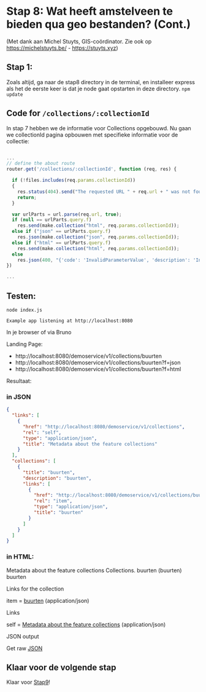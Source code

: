 # Stap 8: Wat heeft amstelveen te bieden qua geo bestanden? (Cont.)



(Met dank aan Michel Stuyts, GIS-coördinator. Zie ook op https://michelstuyts.be/ - https://stuyts.xyz)

## Stap 1:
Zoals altijd, ga naar de stap8 directory in de terminal, en installeer express als het de eerste keer is dat je node gaat opstarten in deze directory. `npm update`

## Code for `/collections/:collectionId`

In stap 7 hebben we de informatie voor Collections opgebouwd. Nu gaan we collectionId pagina opbouwen met specifieke informatie voor de collectie:

```javascript

...
// define the about route
router.get('/collections/:collectionId', function (req, res) {

  if (!files.includes(req.params.collectionId))
  {
    res.status(404).send("The requested URL " + req.url + " was not found on this server");
    return;
  }

  var urlParts = url.parse(req.url, true);
  if (null == urlParts.query.f) 
    res.send(make.collection("html", req.params.collectionId));
  else if ("json" == urlParts.query.f) 
    res.json(make.collection("json", req.params.collectionId));
  else if ("html" == urlParts.query.f)
    res.send(make.collection("html", req.params.collectionId));
  else
    res.json(400, "{'code': 'InvalidParameterValue', 'description': 'Invalid format'}") 
})

...

```

## Testen:
```
node index.js
```

`Example app listening at http://localhost:8080`

In je browser of via Bruno

Landing Page:
- http://localhost:8080/demoservice/v1/collections/buurten
- http://localhost:8080/demoservice/v1/collections/buurten?f=json
- http://localhost:8080/demoservice/v1/collections/buurten?f=html

Resultaat:

### in JSON
```json
{
  "links": [
    {
      "href": "http://localhost:8080/demoservice/v1/collections",
      "rel": "self",
      "type": "application/json",
      "title": "Metadata about the feature collections"
    }
  ],
  "collections": [
    {
      "title": "buurten",
      "description": "buurten",
      "links": [
        {
          "href": "http://localhost:8080/demoservice/v1/collections/buurten/items",
          "rel": "item",
          "type": "application/json",
          "title": "buurten"
        }
      ]
    }
  ]
}
```

### in HTML:

Metadata about the feature collections
Collections.
buurten (buurten)
buurten

Links for the collection

item = [buurten](http://localhost:8080/demoservice/v1/collections/buurten/items) (application/json)

Links

self = [Metadata about the feature collections](http://localhost:8080/demoservice/v1/collections) (application/json)

JSON output

Get raw [JSON](http://localhost:8080/demoservice/v1/collections?f=json)

## Klaar voor de volgende stap
Klaar voor [Stap9](./../stap9/readme.md)!

